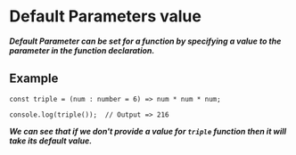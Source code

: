 # Default Parameters value
***Default Parameter can be set for a function by specifying a value to the parameter in the function declaration.***

## Example
```
const triple = (num : number = 6) => num * num * num;

console.log(triple());  // Output => 216
```
***We can see that if we don't provide a value for
`triple` function then it will take its default value.***